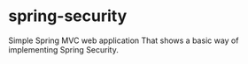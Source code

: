 # spring-security
Simple Spring MVC web application That shows a basic way of implementing Spring Security.

